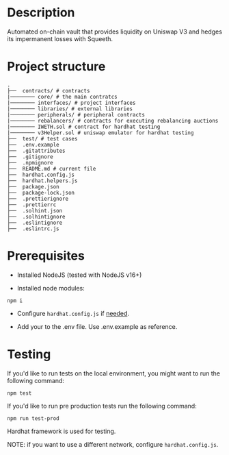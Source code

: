 # Description

Automated on-chain vault that provides liquidity on Uniswap V3 and hedges its impermanent losses with Squeeth.

# Project structure

```
.
├──  contracts/ # contracts
|──────── core/ # the main contratcs
|──────── interfaces/ # project interfaces
|──────── libraries/ # external libraries
|──────── peripherals/ # peripheral contracts
|──────── rebalancers/ # contracts for executing rebalancing auctions
|──────── IWETH.sol # contract for hardhat testing
|──────── v3Helper.sol # uniswap emulator for hardhat testing
├──  test/ # test cases
├──  .env.example
├──  .gitattributes
├──  .gitignore
├──  .npmignore
├──  README.md # current file
├──  hardhat.config.js
├──  hardhat.helpers.js
├──  package.json
├──  package-lock.json
├──  .prettierignore
├──  .prettierrc
├──  .solhint.json
├──  .solhintignore
├──  .eslintignore
├──  .eslintrc.js
```

# Prerequisites

- Installed NodeJS (tested with NodeJS v16+)

- Installed node modules:

```
npm i
```

- Configure `hardhat.config.js` if [needed](https://hardhat.org/config/).

- Add your <YOUR ALCHEMY KEY> to the .env file. Use .env.example as reference.

# Testing

If you'd like to run tests on the local environment, you might want to run the following command:

```
npm test
```

If you'd like to run pre production tests run the following command:

```
npm run test-prod
```

Hardhat framework is used for testing.

NOTE: if you want to use a different network, configure `hardhat.config.js`.
